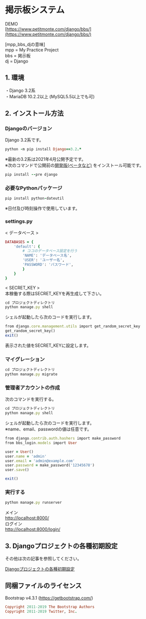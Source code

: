 # 掲示板システム
  
DEMO    
[https://www.petitmonte.com/django/bbs/](https://www.petitmonte.com/django/bbs/)  
  
[mpp_bbs_djの意味]  
mpp = My Practice Project  
bbs = 掲示板  
dj = Django   
    
## 1. 環境
・Django 3.2系  
・MariaDB 10.2.2以上 (MySQL5.5以上でも可)  
 
## 2. インストール方法

### Djangoのバージョン
Django 3.2系です。
```rb
python -m pip install Django==3.2.*
```

※最新の3.2系は2021年4月公開予定です。  
※次のコマンドで公開前の[開発版(ベータなど)](https://code.djangoproject.com/wiki/Version3.2Roadmap)  をインストール可能です。
```rb
pip install --pre django
```
### 必要なPythonパッケージ
```rb
pip install python-dateutil 
```
※日付及び時刻操作で使用しています。
### settings.py
< データベース >
```rb
DATABASES = {
    'default': {        
        # ココのデータベース設定を行う
        'NAME': 'データベース名',
        'USER': 'ユーザー名',
        'PASSWORD': 'パスワード',
        }        
    }
}
```
< SECRET_KEY >  
本稼働する際はSECRET_KEYを再生成して下さい。
```rb
cd プロジェクトディレクトリ
python manage.py shell
```
シェルが起動したら次のコードを実行します。  
```rb
from django.core.management.utils import get_random_secret_key
get_random_secret_key()
exit()
```
表示された値をSECRET_KEYに設定します。  

### マイグレーション
```rb
cd プロジェクトディレクトリ
python manage.py migrate
```
### 管理者アカウントの作成
次のコマンドを実行する。
```rb
cd プロジェクトディレクトリ
python manage.py shell
```
シェルが起動したら次のコードを実行します。  
※name、email、passwordの値は任意です。
```rb
from django.contrib.auth.hashers import make_password
from bbs_login.models import User

user = User()
user.name = 'admin'
user.email = 'admin@example.com'
user.password = make_password('12345678')
user.save()

exit()
```


### 実行する
```rb
python manage.py runserver
```
メイン    
[http://localhost:8000/](http://localhost:8000/)   
ログイン   
[http://localhost:8000/login/](http://localhost:8000/login/) 
  
## 3. Djangoプロジェクトの各種初期設定
その他は次の記事を参照してください。  
  
[Djangoプロジェクトの各種初期設定](https://www.petitmonte.com/python/django_project.html)  

## 同梱ファイルのライセンス
Bootstrap v4.3.1 (https://getbootstrap.com/)  
```rb
Copyright 2011-2019 The Bootstrap Authors  
Copyright 2011-2019 Twitter, Inc.
```

